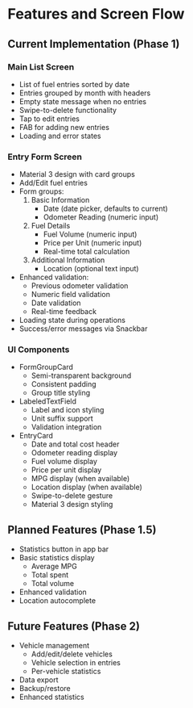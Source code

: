 # Features and Screen Flow

## Current Implementation (Phase 1)

### Main List Screen
- List of fuel entries sorted by date
- Entries grouped by month with headers
- Empty state message when no entries
- Swipe-to-delete functionality
- Tap to edit entries
- FAB for adding new entries
- Loading and error states

### Entry Form Screen
- Material 3 design with card groups
- Add/Edit fuel entries
- Form groups:
  1. Basic Information
     - Date (date picker, defaults to current)
     - Odometer Reading (numeric input)
  2. Fuel Details
     - Fuel Volume (numeric input)
     - Price per Unit (numeric input)
     - Real-time total calculation
  3. Additional Information
     - Location (optional text input)
- Enhanced validation:
  - Previous odometer validation
  - Numeric field validation
  - Date validation
  - Real-time feedback
- Loading state during operations
- Success/error messages via Snackbar

### UI Components
- FormGroupCard
  - Semi-transparent background
  - Consistent padding
  - Group title styling
- LabeledTextField
  - Label and icon styling
  - Unit suffix support
  - Validation integration
- EntryCard
  - Date and total cost header
  - Odometer reading display
  - Fuel volume display
  - Price per unit display
  - MPG display (when available)
  - Location display (when available)
  - Swipe-to-delete gesture
  - Material 3 design styling

## Planned Features (Phase 1.5)
- Statistics button in app bar
- Basic statistics display
  - Average MPG
  - Total spent
  - Total volume
- Enhanced validation
- Location autocomplete

## Future Features (Phase 2)
- Vehicle management
  - Add/edit/delete vehicles
  - Vehicle selection in entries
  - Per-vehicle statistics
- Data export
- Backup/restore
- Enhanced statistics